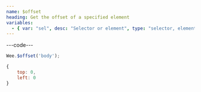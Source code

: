 ```yaml
---
name: $offset
heading: Get the offset of a specified element
variables:
  - { var: "sel", desc: "Selector or element", type: "selector, element", req: true }
---
```


---code---

```javascript
Wee.$offset('body');
```

```javascript
{
    top: 0,
    left: 0
}
```
